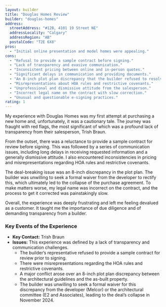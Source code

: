 ```yaml
---
layout: builder
title: "Douglas Homes Review"
builder: "douglas-homes"
address:
  streetAddress: "#12B, 4101 19 Street NE"
  addressLocality: "Calgary"
  addressRegion: "AB"
  postalCode: "T2E 6X8"
pros:
  - "Initial online presentation and model homes were appealing."
cons:
  - "Refusal to provide a sample contract before signing."
  - "Lack of transparency and evasive communication."
  - "Inconsistent pricing between online and in-person quotes."
  - "Significant delays in communication and providing documents."
  - "An 8-inch plot plan discrepancy that the builder refused to resolve."
  - "Misrepresentations about HOA rules and restrictive covenants."
  - "Unprofessional and dismissive attitude from the salesperson."
  - "Incorrect legal name on the contract with slow correction."
  - "Unusual and questionable e-signing practices."
rating: 1
---
```


My experience with Douglas Homes was my first attempt at purchasing a new home and, unfortunately, it was a cautionary tale. The journey was fraught with red flags, the most significant of which was a profound lack of transparency from their salesperson, Trish Braun.

From the outset, there was a reluctance to provide a sample contract for review before signing. This was followed by a series of communication issues, including long delays in receiving requested information and a generally dismissive attitude. I also encountered inconsistencies in pricing and misrepresentations regarding HOA rules and restrictive covenants.

The deal-breaking issue was an 8-inch discrepancy in the plot plan. The builder was unwilling to seek a formal waiver from the developer to rectify this, which ultimately led to the collapse of the purchase agreement. To make matters worse, my legal name was incorrect on the contract, and the process to get it corrected was painstakingly slow.

Overall, the experience was deeply frustrating and left me feeling devalued as a customer. It taught me the importance of due diligence and of demanding transparency from a builder.

### Key Events of the Experience

*   **Key Contact:** Trish Braun
*   **Issues:** This experience was defined by a lack of transparency and communication challenges.
    *   The builder’s representative refused to provide a sample contract for review prior to signing.
    *   There were misrepresentations regarding the HOA rules and restrictive covenants.
    *   A major conflict arose over an 8-inch plot plan discrepancy between the architectural guidelines and the as-built property.
    *   The builder was unwilling to seek a formal waiver for this discrepancy from the developer (Melcor) or the architectural committee (E2 and Associates), leading to the deal’s collapse in November 2024.
